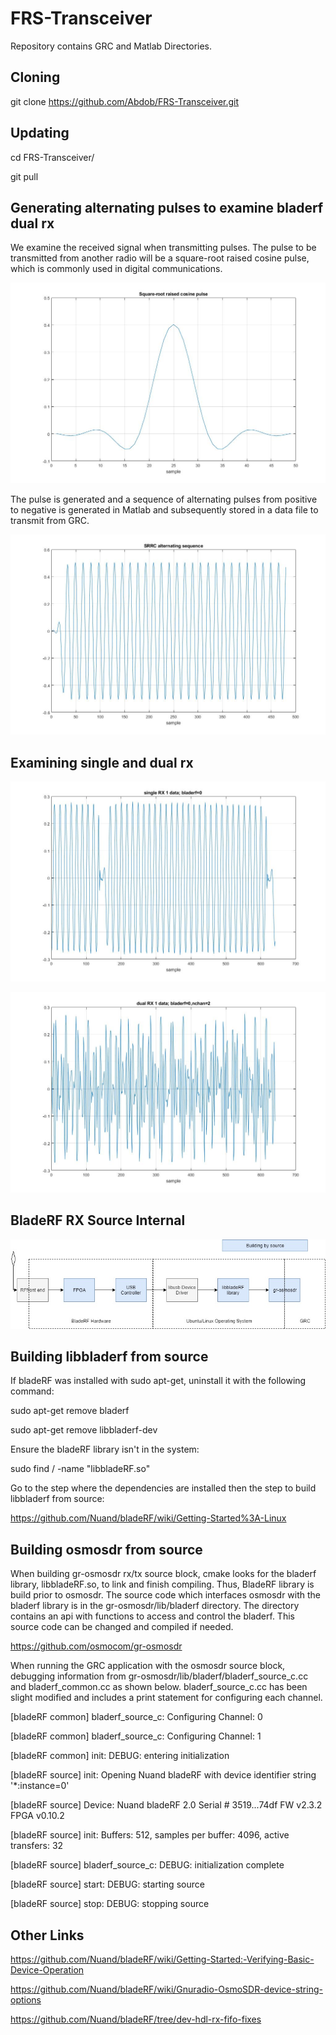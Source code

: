 # FRS-Transceiver
Repository contains GRC and Matlab Directories.

## Cloning
git clone https://github.com/Abdob/FRS-Transceiver.git


## Updating
cd FRS-Transceiver/

git pull

## Generating alternating pulses to examine bladerf dual rx
We examine the received signal when transmitting pulses. The pulse to be transmitted from another radio will be a square-root raised cosine pulse, which is commonly used in digital communications.

![GitHub Logo](/Diagrams/SRRC.jpg)

The pulse is generated and a sequence of alternating pulses from positive to negative is generated in Matlab and subsequently stored in a data file to transmit from GRC.

![GitHub Logo](/Diagrams/Sequence.jpg)

## Examining single and dual rx

![GitHub Logo](/Diagrams/single_RX1.jpg)

![GitHub Logo](/Diagrams/dual_RX1.jpg)

## BladeRF RX Source Internal

![GitHub Logo](/Diagrams/BladeRF_RX.jpg)

## Building libbladerf from source

If bladeRF was installed with sudo apt-get, uninstall it with the following command:

sudo apt-get remove bladerf

sudo apt-get remove libbladerf-dev

Ensure the bladeRF library isn't in the system:

sudo find / -name "libbladeRF.so"

Go to the step where the dependencies are installed then the step to build libbladerf from source:

https://github.com/Nuand/bladeRF/wiki/Getting-Started%3A-Linux

## Building osmosdr from source

When building gr-osmosdr rx/tx source block, cmake looks for the bladerf library, libbladeRF.so, to link and finish compiling. Thus, BladeRF library is build prior to osmosdr. The source code which interfaces osmosdr with the bladerf library is in the gr-osmosdr/lib/bladerf directory. The directory contains an api with functions to access and control the bladerf. This source code can be changed and compiled if needed. 

https://github.com/osmocom/gr-osmosdr

When running the GRC application with the osmosdr source block, debugging information from gr-osmosdr/lib/bladerf/bladerf_source_c.cc and bladerf_common.cc as shown below. bladerf_source_c.cc has been slight modified and includes a print statement for configuring each channel.

[bladeRF common] bladerf_source_c: Configuring Channel: 0

[bladeRF common] bladerf_source_c: Configuring Channel: 1

[bladeRF common] init: DEBUG: entering initialization

[bladeRF source] init: Opening Nuand bladeRF with device identifier string '*:instance=0'

[bladeRF source] Device: Nuand bladeRF 2.0 Serial # 3519...74df FW v2.3.2 FPGA v0.10.2

[bladeRF source] init: Buffers: 512, samples per buffer: 4096, active transfers: 32

[bladeRF source] bladerf_source_c: DEBUG: initialization complete

[bladeRF source] start: DEBUG: starting source

[bladeRF source] stop: DEBUG: stopping source



## Other Links

https://github.com/Nuand/bladeRF/wiki/Getting-Started:-Verifying-Basic-Device-Operation

https://github.com/Nuand/bladeRF/wiki/Gnuradio-OsmoSDR-device-string-options

https://github.com/Nuand/bladeRF/tree/dev-hdl-rx-fifo-fixes

